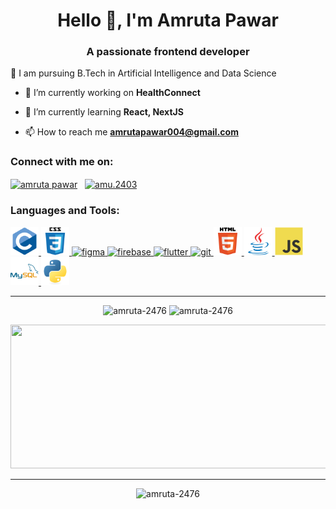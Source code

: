 <h1 align="center">Hello 👋, I'm Amruta Pawar</h1>
<h3 align="center">A passionate frontend developer</h3>
<p>🏫 I am pursuing B.Tech in Artificial Intelligence and Data Science</p>

- 🔭 I’m currently working on **HealthConnect**

- 🌱 I’m currently learning **React, NextJS**

- 📫 How to reach me **amrutapawar004@gmail.com**

<h3 align="left">Connect with me on:</h3>
<p align="left">
<a href="https://linkedin.com/in/amruta-pawar-7530ba264/" target="blank"><img align="center" src="https://raw.githubusercontent.com/rahuldkjain/github-profile-readme-generator/master/src/images/icons/Social/linked-in-alt.svg" alt="amruta pawar" height="40" width="40" /></a> &nbsp
<a href="https://instagram.com/amu.2403" target="blank"><img align="center" src="https://raw.githubusercontent.com/rahuldkjain/github-profile-readme-generator/master/src/images/icons/Social/instagram.svg" alt="amu.2403" height="40" width="40" /></a>
</p>

<h3 align="left">Languages and Tools:</h3>
<p align="left"> <a href="https://www.cprogramming.com/" target="_blank" rel="noreferrer"> <img src="https://raw.githubusercontent.com/devicons/devicon/master/icons/c/c-original.svg" alt="c" width="45" height="45"/> </a> <a href="https://www.w3schools.com/css/" target="_blank" rel="noreferrer"> <img src="https://raw.githubusercontent.com/devicons/devicon/master/icons/css3/css3-original-wordmark.svg" alt="css3" width="45" height="45"/> </a> <a href="https://www.figma.com/" target="_blank" rel="noreferrer"> <img src="https://www.vectorlogo.zone/logos/figma/figma-icon.svg" alt="figma" width="45" height="45"/> </a> <a href="https://firebase.google.com/" target="_blank" rel="noreferrer"> <img src="https://www.vectorlogo.zone/logos/firebase/firebase-icon.svg" alt="firebase" width="45" height="45"/> </a> <a href="https://flutter.dev" target="_blank" rel="noreferrer"> <img src="https://www.vectorlogo.zone/logos/flutterio/flutterio-icon.svg" alt="flutter" width="45" height="45"/> </a> <a href="https://git-scm.com/" target="_blank" rel="noreferrer"> <img src="https://www.vectorlogo.zone/logos/git-scm/git-scm-icon.svg" alt="git" width="45" height="45"/> </a> <a href="https://www.w3.org/html/" target="_blank" rel="noreferrer"> <img src="https://raw.githubusercontent.com/devicons/devicon/master/icons/html5/html5-original-wordmark.svg" alt="html5" width="45" height="45"/> </a> <a href="https://www.java.com" target="_blank" rel="noreferrer"> <img src="https://raw.githubusercontent.com/devicons/devicon/master/icons/java/java-original.svg" alt="java" width="45" height="45"/> </a> <a href="https://developer.mozilla.org/en-US/docs/Web/JavaScript" target="_blank" rel="noreferrer"> <img src="https://raw.githubusercontent.com/devicons/devicon/master/icons/javascript/javascript-original.svg" alt="javascript" width="45" height="45"/> </a> <a href="https://www.mysql.com/" target="_blank" rel="noreferrer"> <img src="https://raw.githubusercontent.com/devicons/devicon/master/icons/mysql/mysql-original-wordmark.svg" alt="mysql" width="45" height="45"/> </a> <a href="https://www.python.org" target="_blank" rel="noreferrer"> <img src="https://raw.githubusercontent.com/devicons/devicon/master/icons/python/python-original.svg" alt="python" width="45" height="45"/> </a> </p>

---
<p align="center">
    <img width="600" height="200" src="https://github-readme-stats.vercel.app/api?username=amruta-2476&show_icons=true&theme=chartreuse-dark&locale=en" alt="amruta-2476" />
    <img width="350" height="200" src="https://github-readme-stats.vercel.app/api/top-langs?username=amruta-2476&show_icons=true&theme=chartreuse-dark&locale=en&layout=compact" alt="amruta-2476" />
</p>
<p align="center">
    <img width="1000" height="230" src="https://github-readme-streak-stats.herokuapp.com/?user=Amruta-2476&theme=chartreuse-dark&hide_border=true&card_width=900" />
</p>

---

<div align="center"> 
    <img src="https://github-readme-streak-stats.herokuapp.com/?user=amruta-2476&theme=chartreuse-dark" alt="amruta-2476" /> 
</div>

